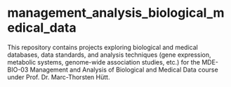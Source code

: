 # management_analysis_biological_medical_data
This repository contains projects exploring biological and medical databases, data standards, and analysis techniques (gene expression, metabolic systems, genome-wide association studies, etc.) for the MDE-BIO-03 Management and Analysis of Biological and Medical Data course under Prof. Dr. Marc-Thorsten Hütt.

